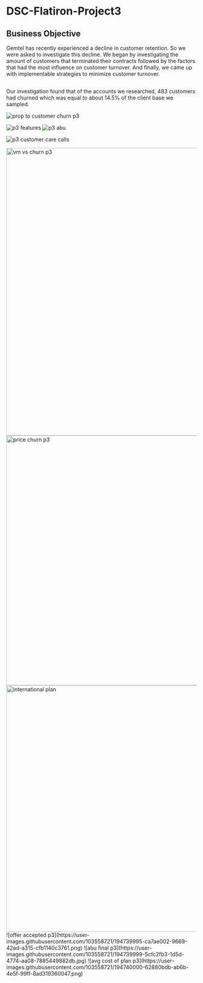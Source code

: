 # DSC-Flatiron-Project3

## Business Objective 
Gemtel has recently experienced a decline in customer retention. So we were asked to investigate this decline. We began by investigating the amount of customers that terminated their contracts followed by the factors that had the most influence on customer turnover. And finally, we came up with implementable strategies to minimize customer turnover.  

## 

Our investigation found that of the accounts we researched, 483 customers had churned which was equal to about 14.5% of the client base we sampled. 

![prop to customer churn p3](https://user-images.githubusercontent.com/103558721/194739977-afdc6ff3-54ee-4be9-a3d3-00d9d700c2e3.png)



![p3 features](https://user-images.githubusercontent.com/103558721/194739983-435874bc-0ca4-47e9-84d5-010ae5c6e1af.png)
![p3 abu](https://user-images.githubusercontent.com/103558721/194739981-87217421-1861-4927-b714-019e9b9ed310.png)




![p3 customer care calls](https://user-images.githubusercontent.com/103558721/194739988-902f7ae5-62f7-46b7-8d3a-07fca9341352.png)

<img width="759" alt="vm vs churn p3" src="https://user-images.githubusercontent.com/103558721/194739996-49ebb3a9-555d-4d88-b29b-2ed23fe4b44d.png">
<img width="659" alt="price churn p3" src="https://user-images.githubusercontent.com/103558721/194739997-a3a0f303-a7af-4f98-baa7-f0200dddb7dc.png">
<img width="650" alt="international plan" src="https://user-images.githubusercontent.com/103558721/194739998-8a756122-4557-4b1b-98d4-e7db3192fb30.png">
![offer accepted p3](https://user-images.githubusercontent.com/103558721/194739995-ca7ae002-9669-42ad-a315-cfb1140c3761.png)
![abu final p3](https://user-images.githubusercontent.com/103558721/194739999-5cfc2fb3-1d5d-4774-aa08-7885449882db.jpg)
![avg cost of plan p3](https://user-images.githubusercontent.com/103558721/194740000-62880bdb-ab6b-4e5f-99ff-8ad319360047.png)
